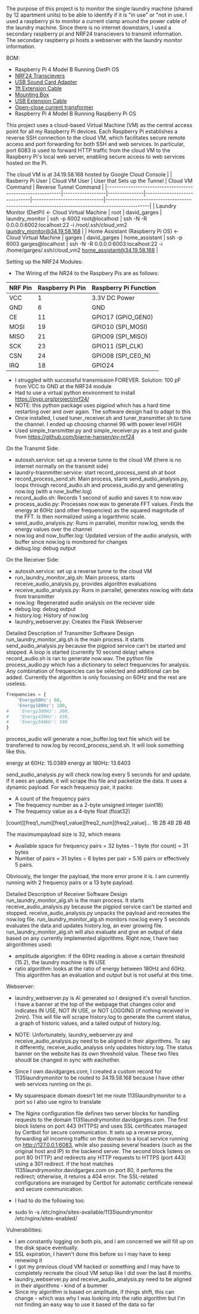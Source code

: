 The purpose of this project is to monitor the single laundry machine (shared by 12 apartment units) to be able to identify if it is "in use" or "not in use. I used a raspberry pi to monitor a current clamp around the power cable of the laundry machine. Since there is no internet downstairs, I used a secondary raspberry pi and NRF24 transcievers to transmit information. The secondary raspberry pi hosts a webserver with the laundry monitor information.

BOM:
- Raspberry Pi 4 Model B Running DietPi OS
- [NRF24 Transcievers](https://buymeacoffee.com/davidgarges](https://www.amazon.com/dp/B00WG9HO6Q?ref_=ppx_hzsearch_conn_dt_b_fed_asin_title_1))
- [USB Sound Card Adapter](https://www.amazon.com/dp/B0BQBT2LCV?ref_=ppx_hzsearch_conn_dt_b_fed_asin_title_3)
- [1ft Extension Cable](https://www.google.com)
- [Mounting Box](https://www.amazon.com/dp/B0D5GPMPT1?ref_=ppx_hzsearch_conn_dt_b_fed_asin_title_1&th=1)
- [USB Extension Cable](https://www.amazon.com/dp/B0793P8XJK?ref=ppx_yo2ov_dt_b_fed_asin_title)
- [Open-close current transformer](https://www.alibaba.com/product-detail/p_1601249743695.html?mark=google_shopping&src=sem_ggl&field=UG&from=sem_ggl&cmpgn=22048023749&adgrp=173873712633&fditm=&tgt=pla-2383802603740&locintrst=&locphyscl=9199061&mtchtyp=&ntwrk=g&device=c&dvcmdl=&creative=726171217878&plcmnt=&plcmntcat=&aceid=&position=&gad_source=1&gclid=CjwKCAiAiaC-BhBEEiwAjY99qM2vBJ9dUV6olTKMMVLRuMQiRRnMPF8W5YBDq1MElmutXwmixZF4CxoCa2EQAvD_BwE)
- Raspberry Pi 4 Model B Running Raspberry Pi OS

This project uses a cloud-based Virtual Machine (VM) as the central access point for all my Raspberry Pi devices. Each Raspberry Pi establishes a reverse SSH connection to the cloud VM, which facilitates secure remote access and port forwarding for both SSH and web services. In particular, port 6083 is used to forward HTTP traffic from the cloud VM to the Raspberry Pi's local web server, enabling secure access to web services hosted on the Pi.

The cloud VM is at 34.19.58.168 hosted by Google Cloud Console
|                                                           | Rasberry Pi User | Cloud VM User | User that Sets up the Tunnel | Cloud VM Command             | Reverse Tunnel Command                                                                         |
|-----------------------------------------------------------|------------------|---------------|------------------------------|------------------------------|------------------------------------------------------------------------------------------------|
| Laundry Monitor (DietPi) <- Cloud Virtual Machine         | root             | david_garges  | laundry_monitor              | ssh -p 6002 root@localhost   | ssh -N -R 0.0.0.0:6002:localhost:22 -i /root/.ssh/cloud_vm2 laundry_monitor@34.19.58.168       |
| Home Assistant (Raspberry Pi OS) <- Cloud Virtual Machine | garges           | david_garges  | home_assistant               | ssh -p 6003 garges@localhost | ssh -N -R 0.0.0.0:6003:localhost:22 -i /home/garges/.ssh/cloud_vm2 home_assistant@34.19.58.168 |

Setting up the NRF24 Modules:
- The Wiring of the NR24 to the Raspbery Pis are as follows:

| NRF Pin | Raspberry Pi Pin | Raspberry Pi Function |
|---------|------------------|-----------------------|
| VCC     | 1                | 3.3V DC Power         |
| GND     | 6                | GND                   |
| CE      | 11               | GPIO17 (GPIO_GEN0)    |
| MOSI    | 19               | GPIO10 (SPI_MOSI)     |
| MISO    | 21               | GPIO09 (SPI_MISO)     |
| SCK     | 23               | GPIO11 (SPI_CLK)      |
| CSN     | 24               | GPIO08 (SPI_CE0_N)    |
| IRQ     | 18               | GPIO24                |

- I struggled with successful transmission FOREVER. Solution: 100 pF from VCC to GND at the NRF24 module
- Had to use a virtual python environment to install https://pypi.org/project/nrf24/
- NOTE: this python package uses pigpiod which has a hard time restarting over and over again. The software design had to adapt to this
- Once installed, I used tuner_receiver.sh and tuner_transmitter.sh to tune the channel. I ended up choosing channel 96 with power level HIGH
- Used simple_transmitter.py and simple_receiver.py as a test and guide from https://github.com/bjarne-hansen/py-nrf24

On the Transmit Side:
- autossh.service: set up a reverse tunne to the cloud VM (there is no internet normally on the transmit side)
- laundry-trasnmitter.service: start record_process_send.sh at boot
- record_process_send.sh: Main process, starts send_audio_analysis.py, loops through record_audio.sh and process_audio.py and generating now.log (with a now_buffer.log)
- record_audio.sh: Records 1 second of audio and saves it to now.wav
- process_audio.py: Processes now.wav to generate FFT values. Finds the energy at 60Hz (and other frequencies) as the squared magnitude of the FFT. Is then normalized using a logarithmic scale.
- send_audio_analysis.py: Runs in parrallel, monitor now.log, sends the energy values over the channel
- now.log and now_buffer.log: Updated version of the audio analysis, with buffer since now.log is monitored for changes
- debug.log: debug output

On the Receiver Side:
- autossh.service: set up a reverse tunne to the cloud VM
- run_laundry_monitor_alg.sh: Main process, starts receive_audio_analysis.py, provides algorithm evaluations
- receive_audio_analysis.py: Runs in parrallel, generates now.log with data from transmitter
- now.log: Regenerated audio analysis on the reciever side
- debug.log: debug output
- history.log: History of now.log
- laundry_webserver.py: Creates the Flask Webserver

Detailed Description of Transmitter Software Design
run_laundry_monitor_alg.sh is the main process. It starts send_audio_analysis.py because the pigpiod service can't be started and stopped. A loop is started (currently 10 second delay) where record_audio.sh is ran to generate now.wav. The python file process_audio.py which has a dictionary to select frequencies for analysis. Any combination of frequencies can be selected and additional can be added. Currently the algorithm is only focussing on 60Hz and the rest are useless.

```python
frequencies = {
    'Energy60Hz': 60,
    'Energy180Hz': 180,
#    'Energy300Hz': 300,
#    'Energy430Hz': 430,
#    'Energy540Hz': 540
}
```


process_audio will generate a now_buffer.log text file which will be transferred to now.log by record_process_send.sh. It will look something like this.

energy at 60Hz: 15.0389
energy at 180Hz: 13.6403

send_audio_analysis.py will check now.log every 5 seconds for and update. If it sees an update, it will scrape this file and packetize the data. It uses a dynamic payload. For each frequency pair, it packs:
- A count of the frequency pairs
- The frequency number as a 2-byte unsigned integer (uint16)
- The frequency value as a 4-byte float (float32)

[count][freq1_num][freq1_value][freq2_num][freq2_value]...
  1B      2B         4B          2B         4B

The maximumpayload size is 32, which means 
- Available space for frequency pairs = 32 bytes - 1 byte (for count) = 31 bytes
- Number of pairs = 31 bytes ÷ 6 bytes per pair = 5.16 pairs or effectively 5 pairs.

Obviously, the longer the payload, the more error prone it is. I am currently running with 2 frequency pairs or a 13 byte payload. 

Detailed Description of Receiver Software Design
run_laundry_monitor_alg.sh is the main process. It starts receive_audio_analysis.py because the pigpiod service can't be started and stopped. receive_audio_analysis.py unpacks the payload and recreates the now.log file. run_laundry_monitor_alg.sh monitors now.log every 5 seconds evaluates the data and updates history.log, an ever growing file. run_laundry_monitor_alg.sh will also evaluate and give an output of data based on any currently implemented algorithms. Right now, I have two alrgorithmes used:
- amplitude algorighm: if the 60Hz reading is above a certain threshold (15.2), the laundry machine is IN USE
- ratio algorithm: looks at the ratio of energy between 180Hz and 60Hz. This algorithm has an evaluation and output but is not useful at this time. 

Webserver:
- laundry_webserver.py is AI generated so I designed it's overall function. I have a banner at the top of the webpage that changes color and indicates IN USE, NOT IN USE, or NOT LOGGING (if nothing received in 2min). This will file will scrape history.log to generate the current status, a graph of historic values, and a tailed output of history.log.
- NOTE: Unfortunately, laundry_webserver.py and receive_audio_analysis.py need to be aligned in their algorithms. To say it differently, receive_audio_analysis only updates history.log. The status banner on the website has its own threshold value. These two files shoudl be changed in sync with eachother. 



- Since I own davidgarges.com, I created a custom record for 1135laundrymonitor to be routed to 34.19.58.168 because I have other web services running on the pi.
- My squarespace domain doesn't let me route 1135laundrymonitor to a port so I also use nginx to translate
- The Nginx configuration file defines two server blocks for handling requests to the domain 1135laundrymonitor.davidgarges.com. The first block listens on port 443 (HTTPS) and uses SSL certificates managed by Certbot for secure communication. It sets up a reverse proxy, forwarding all incoming traffic on the domain to a local service running on http://127.0.0.1:6083, while also passing several headers (such as the original host and IP) to the backend server. The second block listens on port 80 (HTTP) and redirects any HTTP requests to HTTPS (port 443) using a 301 redirect. If the host matches 1135laundrymonitor.davidgarges.com on port 80, it performs the redirect; otherwise, it returns a 404 error. The SSL-related configurations are managed by Certbot for automatic certificate renewal and secure communication.
- I had to do the following too:
- sudo ln -s /etc/nginx/sites-available/1135laundrymonitor /etc/nginx/sites-enabled/

Vulnerabilities:
- I am constantly logging on both pis, and i am concerned we will fill up on the disk space eventually.
- SSL expiration, I haven't done this before so I may have to keep renewing it
- I got my previous cloud VM hacked or something and I may have to completely recreate the cloud VM setup like I did over the last 8 months.
- laundry_webserver.py and receive_audio_analysis.py need to be aligned in their algorithms - kind of a bummer
- Since my algorithm is based on amplitude, if things shift, this can change - which was why I was looking into the ratio algorithm but I'm not finding an easy way to use it based of the data so far

